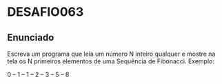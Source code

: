 # DESAFIO063

## Enunciado

Escreva um programa que leia um número N inteiro qualquer e mostre na tela os N primeiros elementos de uma Sequência de Fibonacci. Exemplo:

0 – 1 – 1 – 2 – 3 – 5 – 8